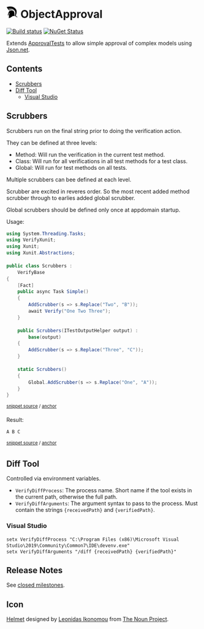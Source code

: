 <!--
GENERATED FILE - DO NOT EDIT
This file was generated by [MarkdownSnippets](https://github.com/SimonCropp/MarkdownSnippets).
Source File: /readme.source.md
To change this file edit the source file and then run MarkdownSnippets.
-->

# <img src="/src/icon.png" height="30px"> ObjectApproval

[![Build status](https://ci.appveyor.com/api/projects/status/qt5bqw30vp7ywgh3/branch/master?svg=true)](https://ci.appveyor.com/project/SimonCropp/ObjectApproval)
[![NuGet Status](https://img.shields.io/nuget/v/ObjectApproval.svg?cacheSeconds=86400)](https://www.nuget.org/packages/ObjectApproval/)

Extends [ApprovalTests](https://github.com/approvals/ApprovalTests.Net) to allow simple approval of complex models using [Json.net](https://www.newtonsoft.com/json).

<!-- toc -->
## Contents

  * [Scrubbers](#scrubbers)
  * [Diff Tool](#diff-tool)
    * [Visual Studio](#visual-studio)
<!-- endtoc -->


## Scrubbers

Scrubbers run on the final string prior to doing the verification action.

They can be defined at three levels:

 * Method: Will run the verification in the current test method.
 * Class: Will run for all verifications in all test methods for a test class.
 * Global: Will run for test methods on all tests.

Multiple scrubbers can bee defined at each level.

Scrubber are excited in reveres order. So the most recent added method scrubber through to earlies added global scrubber.

Global scrubbers should be defined only once at appdomain startup.

Usage:

<!-- snippet: scrubbers.cs -->
<a id='snippet-scrubbers.cs'/></a>
```cs
using System.Threading.Tasks;
using VerifyXunit;
using Xunit;
using Xunit.Abstractions;

public class Scrubbers :
    VerifyBase
{
    [Fact]
    public async Task Simple()
    {
        AddScrubber(s => s.Replace("Two", "B"));
        await Verify("One Two Three");
    }

    public Scrubbers(ITestOutputHelper output) :
        base(output)
    {
        AddScrubber(s => s.Replace("Three", "C"));
    }

    static Scrubbers()
    {
        Global.AddScrubber(s => s.Replace("One", "A"));
    }
}
```
<sup>[snippet source](/src/Verify.Xunit.Tests/Scrubbers.cs#L1-L26) / [anchor](#snippet-scrubbers.cs)</sup>
<!-- endsnippet -->

Result:

<!-- snippet: Scrubbers.Simple.verified.txt -->
<a id='snippet-Scrubbers.Simple.verified.txt'/></a>
```txt
A B C
```
<sup>[snippet source](/src/Verify.Xunit.Tests/Scrubbers.Simple.verified.txt#L1-L1) / [anchor](#snippet-Scrubbers.Simple.verified.txt)</sup>
<!-- endsnippet -->


## Diff Tool

Controlled via environment variables. 

 * `VerifyDiffProcess`: The process name. Short name if the tool exists in the current path, otherwise the full path.
 * `VerifyDiffArguments`: The argument syntax to pass to the process. Must contain the strings `{receivedPath}` and `{verifiedPath}`.


### Visual Studio

```
setx VerifyDiffProcess "C:\Program Files (x86)\Microsoft Visual Studio\2019\Community\Common7\IDE\devenv.exe"
setx VerifyDiffArguments "/diff {receivedPath} {verifiedPath}"
```


## Release Notes

See [closed milestones](../../milestones?state=closed).



## Icon

[Helmet](https://thenounproject.com/term/helmet/9554/) designed by [Leonidas Ikonomou](https://thenounproject.com/alterego) from [The Noun Project](https://thenounproject.com).
